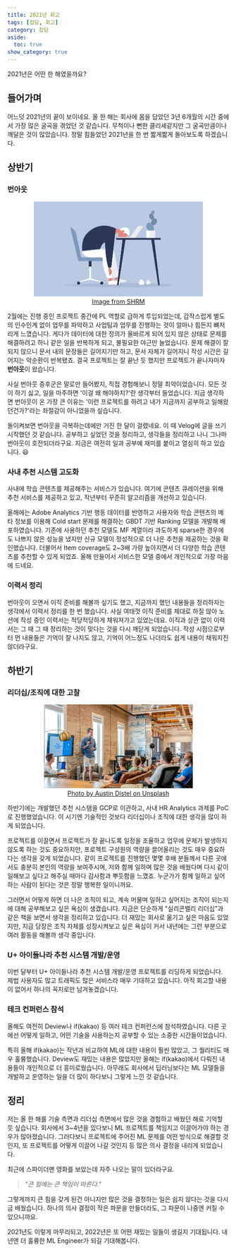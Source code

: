 ```yaml
---
title: 2021년 회고
tags: [잡담, 회고]
category: 잡담
aside:
  toc: true
show_category: true
---
```


2021년은 어떤 한 해였을까요?

<!--more-->

## 들어가며

어느덧 2021년의 끝이 보이네요.
올 한 해는 회사에 몸을 담았던 3년 6개월의 시간 중에서 가장 많은 굴곡을 겪었던 것 같습니다.
무척이나 뻔한 클리셰같지만 그 굴곡만큼이나 깨달은 것이 많았습니다.
정말 힘들었던 2021년을 한 번 짧게짧게 돌아보도록 하겠습니다.

## 상반기

### 번아웃

<center>
	<figure>
		<img src="/assets/images/2021-12-30-2021-retrospective/burnout.png" alt="Burnout Syndrome" style="zoom:50%;" loading="lazy" />
		<figcaption style="text-align: center;"><a href="https://www.shrm.org/resourcesandtools/hr-topics/employee-relations/pages/workplace-burnout-a-medical-condition.aspx">Image from SHRM</a></figcaption>
	</figure>
</center>

2월에는 진행 중인 프로젝트 중간에 PL 역할로 급하게 투입되었는데, 갑작스럽게 별도의 인수인계 없이 업무를 파악하고 사업팀과 업무를 진행하는 것이 얼마나 힘든지 뼈저리게 느꼈습니다.
게다가 데이터에 대한 정의가 올바르게 되어 있지 않은 상태로 문제를 해결하려고 하니 같은 일을 반복하게 되고, 불필요한 야근만 늘었습니다.
문제 해결이 잘 되지 않으니 문서 내의 문장들은 길어지기만 하고, 문서 자체가 길어지니 작성 시간은 길어지는 악순환이 반복됐죠.
결국 프로젝트는 잘 끝난 듯 했지만 프로젝트가 끝나자마자 **번아웃**이 왔습니다.

사실 번아웃 증후군은 말로만 들어봤지, 직접 경험해보니 정말 최악이었습니다.
모든 것이 하기 싫고, 일을 마주하면 '이걸 왜 해야하지?'란 생각부터 들었습니다.
지금 생각하면 번아웃이 온 가장 큰 이유는 '이런 프로젝트를 하려고 내가 지금까지 공부하고 일해왔던건가?'라는 좌절감이 아니었을까 싶습니다.

돌이켜보면 번아웃을 극복하는데에만 거진 한 달이 걸렸네요.
이 때 Velog에 글을 쓰기 시작했던 것 같습니다. 
공부하고 싶었던 것을 정리하고, 생각들을 정리하고 나니 그나마 번아웃이 호전되더라구요.
지금은 여전히 일과 공부에 재미를 붙이고 열심히 하고 있습니다. 😃

### 사내 추천 시스템 고도화

사내에 학습 콘텐츠를 제공해주는 서비스가 있습니다. 여기에 콘텐츠 큐레이션을 위해 추천 서비스를 제공하고 있고, 작년부터 꾸준히 알고리즘을 개선하고 있습니다.

올해에는 Adobe Analytics 기반 행동 데이터를 반영하고 사용자와 학습 콘텐츠의 메타 정보를 이용해 Cold start 문제를 해결하는 GBDT 기반 Ranking 모델을 개발해 배포하였습니다. 
기존에 사용하던 추천 모델도 MF 계열이라 과도하게 sparse한 경우에도 나쁘지 않은 성능을 냈지만 신규 모델이 정성적으로 더 나은 추천을 제공하는 것을 확인했습니다.
더불어서 Item coverage도 2~3배 가량 높아지면서 더 다양한 학습 콘텐츠를 추천할 수 있게 되었죠.
올해 만들어서 서비스한 모델 중에서 개인적으로 가장 마음에 드네요.

### 이력서 정리

번아웃이 오면서 이직 준비를 해볼까 싶기도 했고, 지금까지 했던 내용들을 정리하자는 생각에서 이력서 정리를 한 번 했습니다.
사실 여태껏 이직 준비를 제대로 하질 않아 노션에 작성 중인 이력서는 적당적당하게 채워져가고 있었는데요.
이직과 상관 없이 이력서는 그 때 그 때 정리하는 것이 맞다는 것을 다시 깨닫게 되었습니다.
작성 시점으로부터 먼 내용들은 기억이 잘 나지도 않고, 기억이 어느정도 나더라도 쉽게 내용이 채워지진 않더라구요.


## 하반기

### 리더십/조직에 대한 고찰

<center>
	<figure>
		<img src="/assets/images/2021-12-30-2021-retrospective/leadership.jpg" alt="Leadership" style="zoom:33%;" loading="lazy" />
		<figcaption style="text-align: center;"><a href="https://unsplash.com/photos/rxpThOwuVgE">Photo by Austin Distel on Unsplash
</a></figcaption>
	</figure>
</center>

하반기에는 개발했던 추천 시스템을 GCP로 이관하고, 사내 HR Analytics 과제를 PoC로 진행했었습니다.
이 시기엔 기술적인 것보다 리더십이나 조직에 대한 생각을 많이 하게 되었습니다.

프로젝트를 이끌면서 프로젝트가 잘 끝나도록 일정을 조율하고 업무에 문제가 발생하지 않도록 하는 것도 중요하지만, 프로젝트 구성원의 역량을 끌어올리는 것도 매우 중요하다는 생각을 갖게 되었습니다.
같이 프로젝트를 진행했던 몇몇 후배 분들께서 다른 곳에서도 충분히 본인의 역량을 보여주시며, 저와 함께 일하며 많은 것을 배웠다며 다시 같이 일해보고 싶다고 해주실 때마다 감사함과 뿌듯함을 느꼈죠.
누군가가 함께 일하고 싶어하는 사람이 된다는 것은 정말 행복한 일이니까요.

그러면서 어떻게 하면 더 나은 조직이 되고, 계속 머물며 일하고 싶어지는 조직이 되는지에 대해 공부해보고 싶은 욕심이 생겼습니다.
지금은 단순하게 "실리콘밸리 리더십"과 같은 책을 보면서 생각을 정리하고 있습니다.
더 재밌는 회사로 옮기고 싶은 마음도 있었지만, 지금 당장은 조직 자체를 성장시켜보고 싶은 욕심이 커서 내년에는 그런 부분으로 여러 활동을 해볼까 생각 중입니다.


### U+ 아이들나라 추천 시스템 개발/운영

이번 달부터 U+ 아이들나라 추천 시스템 개발/운영 프로젝트를 리딩하게 되었습니다. 제법 사용자도 많고 트래픽도 많은 서비스라 매우 기대하고 있습니다. 아직 회고할 내용이 없어서 하나의 꼭지로만 남겨놓겠습니다.


### 테크 컨퍼런스 참석

올해도 여전히 Deview나 if(kakao) 등 여러 테크 컨퍼런스에 참석하였습니다.
다른 곳에선 어떻게 일하고, 어떤 기술을 사용하는지 공부할 수 있는 소중한 시간들이었습니다.

특히 올해 if(kakao)는 작년과 비교하여 ML에 대한 내용이 훨씬 많았고, 그 퀄리티도 매우 훌륭했습니다.
Deview도 재밌는 내용은 많았지만 올해는 if(kakao)에서 다뤄진 내용들이 개인적으로 더 흥미로웠습니다.
아무래도 회사에서 딥러닝보다는 ML 모델들을 개발하고 운영하는 일을 더 많이 하다보니 그렇게 느낀 것 같습니다.



## 정리

저는 올 한 해를 기술 측면과 리더십 측면에서 많은 것을 경험하고 배웠던 해로 기억할 듯 싶습니다.
회사에서 3~4년을 있다보니 ML 프로젝트를 책임지고 이끌어가야 하는 경우가 많아졌습니다.
그러다보니 프로젝트에 주어진 ML 문제를 어떤 방식으로 해결할 것인지, 또 프로젝트를 어떻게 이끌어 나갈 것인지 등 많은 의사 결정을 내리게 되었습니다.

최근에 스파이더맨 영화를 보았는데 자주 나오는 말이 있더라구요. 
> *"큰 힘에는 큰 책임이 따른다."*

그렇게까지 큰 힘을 갖게 된건 아니지만 많은 것을 결정하는 일은 쉽지 않다는 것을 다시금 배웠습니다.
하나의 의사 결정이 작은 파문을 만들더라도, 그 파문이 나중엔 커질 수 있으니까요.

2021년도 이렇게 마무리되고, 2022년은 또 어떤 재밌는 일들이 생길지 기대됩니다.
내년엔 더 훌륭한 ML Engineer가 되길 기대해봅니다.